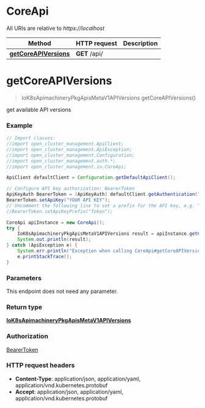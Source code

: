 # CoreApi

All URIs are relative to *https://localhost*

Method | HTTP request | Description
------------- | ------------- | -------------
[**getCoreAPIVersions**](CoreApi.md#getCoreAPIVersions) | **GET** /api/ | 


<a name="getCoreAPIVersions"></a>
# **getCoreAPIVersions**
> IoK8sApimachineryPkgApisMetaV1APIVersions getCoreAPIVersions()



get available API versions

### Example
```java
// Import classes:
//import open_cluster_management.ApiClient;
//import open_cluster_management.ApiException;
//import open_cluster_management.Configuration;
//import open_cluster_management.auth.*;
//import open_cluster_management.io.CoreApi;

ApiClient defaultClient = Configuration.getDefaultApiClient();

// Configure API key authorization: BearerToken
ApiKeyAuth BearerToken = (ApiKeyAuth) defaultClient.getAuthentication("BearerToken");
BearerToken.setApiKey("YOUR API KEY");
// Uncomment the following line to set a prefix for the API key, e.g. "Token" (defaults to null)
//BearerToken.setApiKeyPrefix("Token");

CoreApi apiInstance = new CoreApi();
try {
    IoK8sApimachineryPkgApisMetaV1APIVersions result = apiInstance.getCoreAPIVersions();
    System.out.println(result);
} catch (ApiException e) {
    System.err.println("Exception when calling CoreApi#getCoreAPIVersions");
    e.printStackTrace();
}
```

### Parameters
This endpoint does not need any parameter.

### Return type

[**IoK8sApimachineryPkgApisMetaV1APIVersions**](IoK8sApimachineryPkgApisMetaV1APIVersions.md)

### Authorization

[BearerToken](../README.md#BearerToken)

### HTTP request headers

 - **Content-Type**: application/json, application/yaml, application/vnd.kubernetes.protobuf
 - **Accept**: application/json, application/yaml, application/vnd.kubernetes.protobuf

